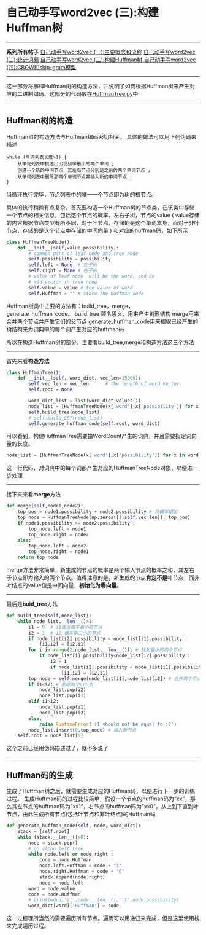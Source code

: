 # 自己动手写word2vec (三):构建Huffman树





------

**系列所有帖子** 
[自己动手写word2vec (一):主要概念和流程](http://blog.csdn.net/u014595019/article/details/51884529) 
[自己动手写word2vec (二):统计词频](http://blog.csdn.net/u014595019/article/details/51907294) 
[自己动手写word2vec (三):构建Huffman树 ](http://blog.csdn.net/u014595019/article/details/51925495)
[自己动手写word2vec (四):CBOW和skip-gram模型](http://blog.csdn.net/u014595019/article/details/51943428)

------

这一部分将解释Huffman树的构造方法，并说明了如何根据Huffman树来产生对应的二进制编码。这部分的代码放在[HuffmanTree.py](https://github.com/multiangle/pyword2vec/blob/master/HuffmanTree.py)中

------

## Huffman树的构造

Huffman树的构造方法与Huffman编码密切相关。 
具体的做法可以用下列伪码来描述

```
while (单词列表长度>1) {
    从单词列表中挑选出出现频率最小的两个单词 ;
    创建一个新的中间节点，其左右节点分别是之前的两个单词节点 ;
    从单词列表中删除那两个单词节点并插入新的中间节点 ;
}
```

当循环执行完毕，节点列表中的唯一一个节点即为树的根节点。

具体的执行稍微有点复杂，首先要构造一个Huffman树的节点类，在该类中存储一个节点的相关信息，包括这个节点的概率，左右子树，节点的value ( value存储的内容根据节点类型有所不同，对于叶节点，存储的是这个单词本身，而对于非叶节点，存储的是这个节点中存储的中间向量 ) 和对应的huffman码，如下所示

```python
class HuffmanTreeNode():
    def __init__(self,value,possibility):
        # common part of leaf node and tree node
        self.possibility = possibility
        self.left = None  # 左子树
        self.right = None # 右子树
        # value of leaf node  will be the word, and be
        # mid vector in tree node
        self.value = value # the value of word 
        self.Huffman = "" # store the huffman code
```

Huffman树类中主要的方法有：build_tree，merge，generate_huffman_code。 
build_tree 顾名思义，用来产生树形结构 
merge用来合并两个节点并产生它们的父节点 
generate_huffman_code用来根据已经产生的树结构来为词典中的每个词产生对应的huffman码

所以在构造Huffman树的部分，主要看build_tree,merge和构造方法这三个方法

------

首先来看**构造方法**

```python
class HuffmanTree():
    def __init__(self, word_dict, vec_len=15000):
        self.vec_len = vec_len      # the length of word vector
        self.root = None

        word_dict_list = list(word_dict.values())
        node_list = [HuffmanTreeNode(x['word'],x['possibility']) for x in word_dict_list]
        self.build_tree(node_list)
        # self.build_CBT(node_list)
        self.generate_huffman_code(self.root, word_dict)
```

可以看到，构建HuffmanTree需要由WordCount产生的词典，并且需要指定词向量的长度。

```python
node_list = [HuffmanTreeNode(x['word'],x['possibility']) for x in word_dict_list]
```

这一行代码，对词典中的每个词都产生对应的HuffmanTreeNode对象，以便进一步处理

------

接下来来看**merge**方法

```python
def merge(self,node1,node2):
    top_pos = node1.possibility + node2.possibility # 将概率相加
    top_node = HuffmanTreeNode(np.zeros([1,self.vec_len]), top_pos)
    if node1.possibility >= node2.possibility :
        top_node.left = node1
        top_node.right = node2
    else:
        top_node.left = node2
        top_node.right = node1
    return top_node
```

merge方法非常简单，新生成的节点的概率是两个输入节点的概率之和，其左右子节点即为输入的两个节点。值得注意的是，新生成的节点**肯定不是**叶节点，而非叶结点的value值是中间向量，**初始化为零向量**。

------

最后是**buid_tree**方法

```python
def build_tree(self,node_list):
    while node_list.__len__()>1:
        i1 = 0  # i1表示概率最小的节点
        i2 = 1  # i2 概率第二小的节点
        if node_list[i2].possibility < node_list[i1].possibility :
            [i1,i2] = [i2,i1]
        for i in range(2,node_list.__len__()): # 找到最小的两个节点
            if node_list[i].possibility<node_list[i2].possibility :
                i2 = i
                if node_list[i2].possibility < node_list[i1].possibility :
                    [i1,i2] = [i2,i1]
        top_node = self.merge(node_list[i1],node_list[i2]) # 合并两个节点，生成新的中间节点
        if i1<i2: # 删除两个旧节点
            node_list.pop(i2)
            node_list.pop(i1)
        elif i1>i2:
            node_list.pop(i1)
            node_list.pop(i2)
        else:
            raise RuntimeError('i1 should not be equal to i2')
        node_list.insert(0,top_node) # 插入新节点
    self.root = node_list[0]
```

这个之前已经用伪码描述过了，就不多说了

------

## Huffman码的生成

生成了Huffman树之后，就需要生成对应的Huffman码，以便进行下一步的训练过程。 
生成Huffman码的过程比较简单，假设一个节点的huffman码为“xx”，那么其左节点的huffman码为”xx1”，右节点的huffman码为”xx0”，从上到下直到叶节点，由此生成所有节点(包括叶节点和非叶结点)的Huffman码

```python
def generate_huffman_code(self, node, word_dict):
    stack = [self.root]
    while (stack.__len__()>0):
        node = stack.pop()
        # go along left tree
        while node.left or node.right :
            code = node.Huffman
            node.left.Huffman = code + "1"
            node.right.Huffman = code + "0"
            stack.append(node.right)
            node = node.left
        word = node.value
        code = node.Huffman
        # print(word,'\t',code.__len__(),'\t',node.possibility)
        word_dict[word]['Huffman'] = code
```

这一过程理所当然的需要遍历所有节点。遍历可以用递归来完成，但是这里使用栈来完成遍历过程。